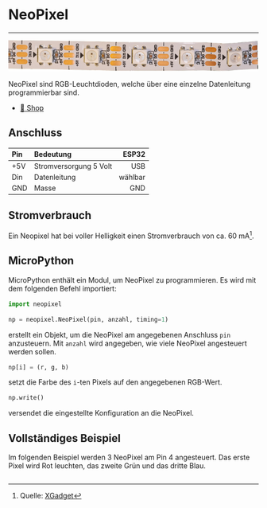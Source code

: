 # NeoPixel
---

![NeoPixel-Streifen](./neopixel.png)

NeoPixel sind RGB-Leuchtdioden, welche über eine einzelne Datenleitung programmierbar sind.

* [:link: Shop][1]

## Anschluss

| Pin | Bedeutung              |   ESP32 |
|:--- |:---------------------- | -------:|
| +5V | Stromversorgung 5 Volt |     USB |
| Din | Datenleitung           | wählbar |
| GND | Masse                  |     GND |

## Stromverbrauch

Ein Neopixel hat bei voller Helligkeit einen Stromverbrauch von ca. 60 mA[^1].

## MicroPython

MicroPython enthält ein Modul, um NeoPixel zu programmieren. Es wird mit dem folgenden Befehl importiert:

``` python
import neopixel
```

~~~ python
np = neopixel.NeoPixel(pin, anzahl, timing=1)
~~~
erstellt ein Objekt, um die NeoPixel am angegebenen Anschluss `pin` anzusteuern. Mit `anzahl` wird angegeben, wie viele NeoPixel angesteuert werden sollen.

~~~ python
np[i] = (r, g, b)
~~~
setzt die Farbe des `i`-ten Pixels auf den angegebenen RGB-Wert.

~~~ python
np.write()
~~~
versendet die eingestellte Konfiguration an die NeoPixel.

## Vollständiges Beispiel

Im folgenden Beispiel werden 3 NeoPixel am Pin 4 angesteuert. Das erste Pixel wird Rot leuchten, das zweite Grün und das dritte Blau.

``` python ./neopixel_test.py
```

[1]: https://www.bastelgarage.ch/ws2812b-60led-m-led-neopixel-strip-0-165m
[^1]: Quelle: [XGadget](https://www.xgadget.de/anleitung/ws2812b-maximale-laenge-stromversorgung/)
